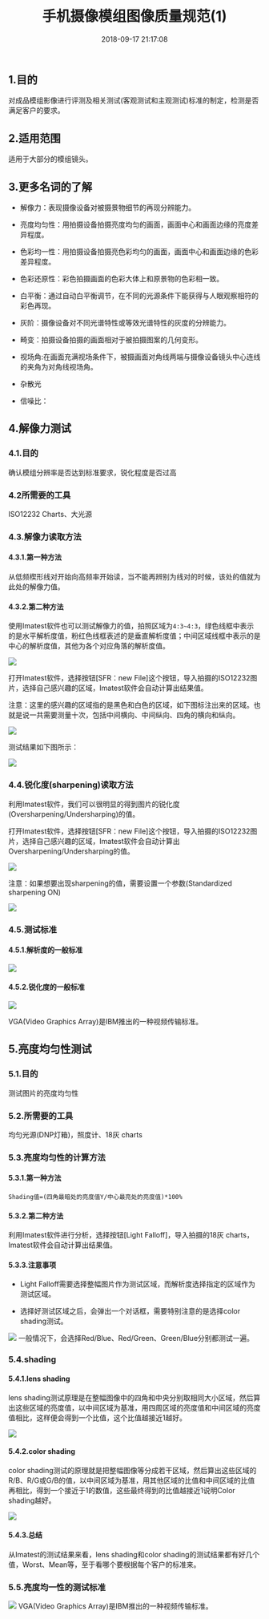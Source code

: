 ﻿---
title: 手机摄像模组图像质量规范(1)
comments: true
date: 2018-09-17 21:17:08
categories: Camera
tags: 图像质量规范
about:

---

## 1.目的

对成品模组影像进行评测及相关测试(客观测试和主观测试)标准的制定，检测是否满足客户的要求。

## 2.适用范围

适用于大部分的模组镜头。

## 3.更多名词的了解

* 解像力：表现摄像设备对被摄景物细节的再现分辨能力。

* 亮度均匀性：用拍摄设备拍摄亮度均匀的画面，画面中心和画面边缘的亮度差异程度。

* 色彩均一性：用拍摄设备拍摄亮色彩均匀的画面，画面中心和画面边缘的色彩差异程度。

* 色彩还原性：彩色拍摄画面的色彩大体上和原景物的色彩相一致。

* 白平衡：通过自动白平衡调节，在不同的光源条件下能获得与人眼观察相符的彩色再现。

* 灰阶：摄像设备对不同光谱特性或等效光谱特性的灰度的分辨能力。

* 畸变：拍摄设备拍摄的画面相对于被拍摄图案的几何变形。

* 视场角:在画面充满视场条件下，被摄画面对角线两端与摄像设备镜头中心连线的夹角为对角线视场角。

* 杂散光

* 信噪比：

## 4.解像力测试

### 4.1.目的

确认模组分辨率是否达到标准要求，锐化程度是否过高

### 4.2所需要的工具

ISO12232 Charts、大光源

### 4.3.解像力读取方法

#### 4.3.1.第一种方法

从低频楔形线对开始向高频率开始读，当不能再辨别为线对的时候，该处的值就为此处的解像力值。

#### 4.3.2.第二种方法

使用Imatest软件也可以测试解像力的值，拍照区域为`4:3~4:3`，绿色线框中表示的是水平解析度值，粉红色线框表述的是垂直解析度值；中间区域线框中表示的是中心的解析度值，其他为各个对应角落的解析度值。

![ ](https://www.cnblogs.com/images/cnblogs_com/cliy-10/1299108/o_28.png)

打开Imatest软件，选择按钮[SFR：new File]这个按钮，导入拍摄的ISO12232图片，选择自己感兴趣的区域，Imatest软件会自动计算出结果值。

注意：这里的感兴趣的区域指的是黑色和白色的区域，如下图标注出来的区域。也就是说一共需要测量十次，包括中间横向、中间纵向、四角的横向和纵向。

![ ](https://www.cnblogs.com/images/cnblogs_com/cliy-10/1299108/o_33.png)

测试结果如下图所示：

![ ](https://www.cnblogs.com/images/cnblogs_com/cliy-10/1299108/o_29.png)

### 4.4.锐化度(sharpening)读取方法

利用Imatest软件，我们可以很明显的得到图片的锐化度(Oversharpening/Undersharping)的值。

打开Imatest软件，选择按钮[SFR：new File]这个按钮，导入拍摄的ISO12232图片，选择自己感兴趣的区域，Imatest软件会自动计算出Oversharpening/Undersharping的值。

![ ](https://www.cnblogs.com/images/cnblogs_com/cliy-10/1299108/o_34.png)

注意：如果想要出现sharpening的值，需要设置一个参数(Standardized sharpening ON)

![ ](https://www.cnblogs.com/images/cnblogs_com/cliy-10/1299108/o_35.png)

### 4.5.测试标准

#### 4.5.1.解析度的一般标准

![ ](https://www.cnblogs.com/images/cnblogs_com/cliy-10/1299108/o_39.png)
#### 4.5.2.锐化度的一般标准

![ ](https://www.cnblogs.com/images/cnblogs_com/cliy-10/1299108/o_40.png)

VGA(Video Graphics Array)是IBM推出的一种视频传输标准。

## 5.亮度均匀性测试

### 5.1.目的

测试图片的亮度均匀性

### 5.2.所需要的工具

均匀光源(DNP灯箱)，照度计、18灰 charts

### 5.3.亮度均匀性的计算方法

#### 5.3.1.第一种方法

`Shading值=(四角最暗处的亮度值Y/中心最亮处的亮度值)*100%`

#### 5.3.2.第二种方法

利用Imatest软件进行分析，选择按钮[Light Falloff]，导入拍摄的18灰 charts，Imatest软件会自动计算出结果值。

#### 5.3.3.注意事项

* Light Falloff需要选择整幅图片作为测试区域，而解析度选择指定的区域作为测试区域。

* 选择好测试区域之后，会弹出一个对话框，需要特别注意的是选择color shading测试。

![ ](https://www.cnblogs.com/images/cnblogs_com/cliy-10/1299108/o_32.png)
一般情况下，会选择Red/Blue、Red/Green、Green/Blue分别都测试一遍。

### 5.4.shading

#### 5.4.1.lens shading

lens shading测试原理是在整幅图像中的四角和中央分别取相同大小区域，然后算出这些区域的亮度值，以中间区域为基准，用四周区域的亮度值和中间区域的亮度值相比，这样便会得到一个比值，这个比值越接近1越好。

![ ](https://www.cnblogs.com/images/cnblogs_com/cliy-10/1299108/o_31.png)
#### 5.4.2.color shading

color shading测试的原理就是把整幅图像等分成若干区域，然后算出这些区域的R/B、R/G或G/B的值，以中间区域为基准，用其他区域的比值和中间区域的比值再相比，得到一个接近于1的数值，这些最终得到的比值越接近1说明Color shading越好。

![ ](https://www.cnblogs.com/images/cnblogs_com/cliy-10/1299108/o_30.png)
#### 5.4.3.总结

从Imatest的测试结果来看，lens shading和color shading的测试结果都有好几个值，Worst、Mean等，至于看哪个要根据每个客户的标准来。

### 5.5.亮度均一性的测试标准

![ ](https://www.cnblogs.com/images/cnblogs_com/cliy-10/1299108/o_41.png)
VGA(Video Graphics Array)是IBM推出的一种视频传输标准。
